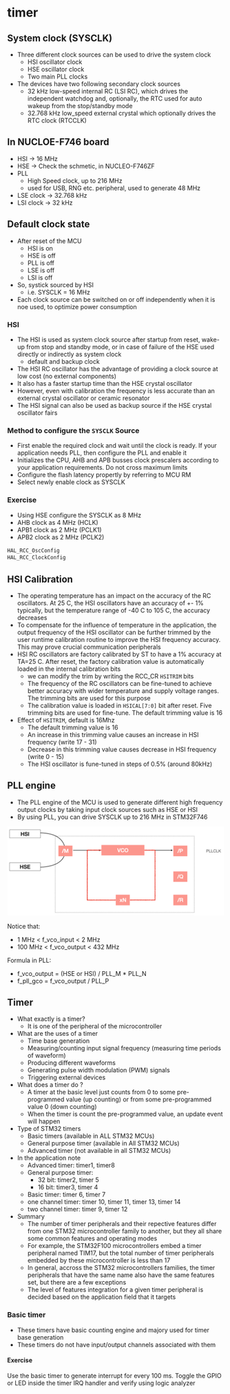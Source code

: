 # timer

## System clock (SYSCLK)
- Three different clock sources can be used to drive the system clock
  - HSI oscillator clock
  - HSE oscillator clock
  - Two main PLL clocks
- The devices have two following secondary clock sources
  - 32 kHz low-speed internal RC (LSI RC), which drives the independent watchdog and, optionally, 
    the RTC used for auto wakeup from the stop/standby mode
  - 32.768 kHz low_speed external crystal which optionally drives the RTC clock (RTCCLK)

## In NUCLOE-F746 board
- HSI -> 16 MHz
- HSE -> Check the schmetic, in NUCLEO-F746ZF
- PLL
  - High Speed clock, up to 216 MHz
  - used for USB, RNG etc. peripheral, used to generate 48 MHz
- LSE clock -> 32.768 kHz
- LSI clock -> 32 kHz

## Default clock state
- After reset of the MCU
  - HSI is on
  - HSE is off
  - PLL is off
  - LSE is off
  - LSI is off
- So, systick sourced by HSI
  - i.e. SYSCLK = 16 MHz
- Each clock source can be switched on or off independently when it is noe used, to optimize power consumption

### HSI
- The HSI is used as system clock source after startup from reset, wake-up from stop and standby mode, or in case of 
  failure of the HSE used directly or indirectly as system clock
  - default and backup clock
- The HSI RC oscillator has the advantage of providing a clock source at low cost (no external components)
- It also has a faster startup time than the HSE crystal oscillator
- However, even with calibration the frequency is less accurate than an external crystal oscillator or ceramic resonator
- The HSI signal can also be used as backup source if the HSE crystal oscillator fairs

### Method to configure the `SYSCLK` Source
- First enable the required clock and wait until the clock is ready. If your application needs PLL, 
  then configure the PLL and enable it
- Initializes the CPU, AHB and APB busses clock prescalers according to your application requirements. Do not cross maximum limits
- Configure the flash latency propertly by referring to MCU RM
- Select newly enable clock as SYSCLK

### Exercise
- Using HSE configure the SYSCLK as 8 MHz
- AHB clock as 4 MHz (HCLK)
- APB1 clock as 2 MHz (PCLK1)
- APB2 clock as 2 MHz (PCLK2)

```c
HAL_RCC_OscConfig
HAL_RCC_ClockConfig
```

## HSI Calibration
- The operating temperature has an impact on the accuracy of the RC oscillators. At 25 C, the HSI oscillators have
  an accuracy of +- 1% typically, but the temperature range of -40 C to 105 C, the accuracy decreases
- To compensate for the influence of temperature in the application, the output frequency of the HSI oscillator can be
  further trimmed by the user runtime calibration routine to improve the HSI frequency accuracy. This may prove crucial
  communication peripherals
- HSI RC oscillators are factory calibrated by ST to have a 1% accuracy at TA=25 C. After reset, the factory calibration 
  value is automatically loaded in the internal calibration bits
  - we can modify the trim by writing the RCC_CR `HSITRIM` bits
  - The frequency of the RC oscillators can be fine-tuned to achieve better accuracy with wider temperature and supply voltage ranges.
    The trimming bits are used for this purpose
  - The calibration value is loaded in `HSICAL[7:0]` bit after reset. Five trimming bits are used for fine-tune. The default
    trimming value is 16
- Effect of `HSITRIM`, default is 16Mhz
  - The default trimming value is 16
  - An increase in this trimming value causes an increase in HSI frequency (write 17 - 31)
  - Decrease in this trimming value causes decrease in HSI frequency (write 0 - 15)
  - The HSI oscillator is fune-tuned in steps  of 0.5% (around 80kHz)

## PLL engine
- The PLL engine of the MCU is used to generate different high frequency output clocks by taking input clock sources 
  such as HSE or HSI
- By using PLL, you can drive SYSCLK up to 216 MHz in STM32F746

![img.png](PLL.png)

Notice that:
- 1 MHz < f_vco_input < 2 MHz
- 100 MHz < f_vco_output < 432 MHz

Formula in PLL:
- f_vco_output = (HSE or HSI) / PLL_M * PLL_N
- f_pll_gco = f_vco_output / PLL_P

## Timer
- What exactly is a timer?
  - It is one of the peripheral of the microcontroller
- What are the uses of a timer
  - Time base generation
  - Measuring/counting input signal frequency (measuring time periods of waveform)
  - Producing different waveforms
  - Generating pulse width modulation (PWM) signals
  - Triggering external devices
- What does a timer do ?
  - A timer at the basic level just counts from 0 to some pre-programmed value (up counting) 
    or from some pre-programmed value 0 (down counting)
  - When the timer is count the pre-programmed value, an update event will happen
- Type of STM32 timers
  - Basic timers (available in ALL STM32 MCUs)
  - General purpose timer (available in All STM32 MCUs)
  - Advanced timer (not available in all STM32 MCUs)
- In the application note
  - Advanced timer: timer1, timer8
  - General purpose timer: 
    - 32 bit: timer2, timer 5
    - 16 bit: timer3, timer 4
  - Basic timer: timer 6, timer 7
  - one channel timer: timer 10, timer 11, timer 13, timer 14
  - two channel timer: timer 9, timer 12
- Summary
  - The number of timer peripherals and their repective features differ from one STM32 microcontroller family to another,
    but they all share some common features and operating modes
  - For example, the STM32F100 microcontrollers embed a timer peripheral named TIM17, but the total number of timer peripherals
    embedded by these microcontroller is less than 17
  - In general, accross the STM32 microcontrollers families, the timer peripherals that have the same name also have the
    same features set, but there are a few exceptions
  - The level of features integration for a given timer peripheral is decided based on the application field that it targets
### Basic timer
- These timers have basic counting engine and majory used for timer base generation
- These timers do not have input/output channels associated with them
#### Exercise
Use the basic timer to generate interrupt for every 100 ms. Toggle the GPIO or LED inside the timer IRQ handler and 
verify using logic analyzer